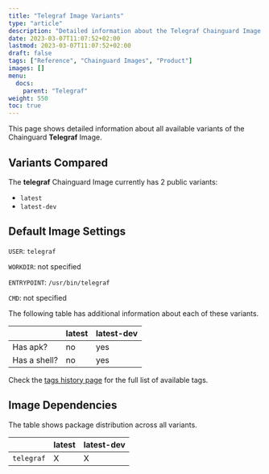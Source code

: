 ```yaml
---
title: "Telegraf Image Variants"
type: "article"
description: "Detailed information about the Telegraf Chainguard Image variants"
date: 2023-03-07T11:07:52+02:00
lastmod: 2023-03-07T11:07:52+02:00
draft: false
tags: ["Reference", "Chainguard Images", "Product"]
images: []
menu:
  docs:
    parent: "Telegraf"
weight: 550
toc: true
---
```


This page shows detailed information about all available variants of the Chainguard **Telegraf** Image.

## Variants Compared
The **telegraf** Chainguard Image currently has 2 public variants: 

- `latest`
- `latest-dev`

## Default Image Settings
`USER`:		`telegraf`

`WORKDIR`:	not specified

`ENTRYPOINT`:	`/usr/bin/telegraf`

`CMD`:		not specified

The following table has additional information about each of these variants.

|              | latest | latest-dev |
|--------------|--------|------------|
| Has apk?     | no     | yes        |
| Has a shell? | no     | yes        |

Check the [tags history page](/chainguard/chainguard-images/reference/telegraf/tags_history/) for the full list of available tags.
## Image Dependencies
The table shows package distribution across all variants.

|            | latest | latest-dev |
|------------|--------|------------|
| `telegraf` | X      | X          |
